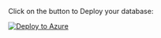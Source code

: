 Click on the button to Deploy your database:

[![Deploy to Azure](http://azuredeploy.net/deploybutton.png)](https://azuredeploy.net/)